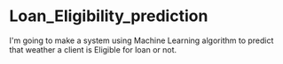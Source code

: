 # Loan_Eligibility_prediction
I'm going to make a system using Machine Learning algorithm to predict that weather a client is Eligible for loan or not.
